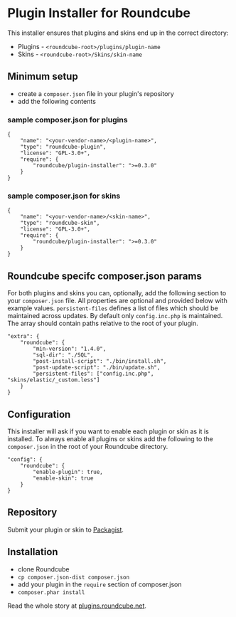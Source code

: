 # Plugin Installer for Roundcube

This installer ensures that plugins and skins end up in the correct directory:

 * Plugins - `<roundcube-root>/plugins/plugin-name`
 * Skins - `<roundcube-root>/Skins/skin-name`

## Minimum setup

 * create a `composer.json` file in your plugin's repository
 * add the following contents

### sample composer.json for plugins

    {
        "name": "<your-vendor-name>/<plugin-name>",
        "type": "roundcube-plugin",
        "license": "GPL-3.0+",
        "require": {
            "roundcube/plugin-installer": ">=0.3.0"
        }
    }

### sample composer.json for skins

    {
        "name": "<your-vendor-name>/<skin-name>",
        "type": "roundcube-skin",
        "license": "GPL-3.0+",
        "require": {
            "roundcube/plugin-installer": ">=0.3.0"
        }
    }

## Roundcube specifc composer.json params

For both plugins and skins you can, optionally, add the following section to your `composer.json` file. All properties are optional and provided below with example values.
`persistent-files` defines a list of files which should be maintained across updates. By default only `config.inc.php` is maintained. The array should contain paths relative to the root of your plugin.

    "extra": {
        "roundcube": {
            "min-version": "1.4.0",
            "sql-dir": "./SQL",
            "post-install-script": "./bin/install.sh",
            "post-update-script": "./bin/update.sh",
            "persistent-files": ["config.inc.php", "skins/elastic/_custom.less"]
        }
    }

## Configuration

This installer will ask if you want to enable each plugin or skin as it is installed. To always enable all plugins or skins add the following to the `composer.json` in the root of your Roundcube directory.

    "config": {
        "roundcube": {
            "enable-plugin": true,
            "enable-skin": true
        }
    }

## Repository

Submit your plugin or skin to [Packagist](https://packagist.org/).

## Installation

 * clone Roundcube
 * `cp composer.json-dist composer.json`
 * add your plugin in the `require` section of composer.json
 * `composer.phar install`

Read the whole story at [plugins.roundcube.net](http://plugins.roundcube.net/about).
